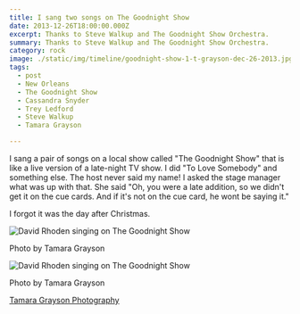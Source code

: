 ```yaml
---
title: I sang two songs on The Goodnight Show
date: 2013-12-26T18:00:00.000Z
excerpt: Thanks to Steve Walkup and The Goodnight Show Orchestra.
summary: Thanks to Steve Walkup and The Goodnight Show Orchestra.
category: rock
image: ./static/img/timeline/goodnight-show-1-t-grayson-dec-26-2013.jpg
tags:
  - post 
  - New Orleans
  - The Goodnight Show
  - Cassandra Snyder
  - Trey Ledford
  - Steve Walkup
  - Tamara Grayson

---
```


I sang a pair of songs on a local show called "The Goodnight Show" that is like a live version of a late-night TV show. I did "To Love Somebody" and something else. The host never said my name! I asked the stage manager what was up with that. She said "Oh, you were a late addition, so we didn't get it on the cue cards. And if it's not on the cue card, he wont be saying it."

I forgot it was the day after Christmas.

![David Rhoden singing on The Goodnight Show](/static/img/rock/goodnight-show-1-t-grayson-dec-26-2013.jpg "David Rhoden singing on The Goodnight Show")
<figcaption>Photo by Tamara Grayson</figcaption>

![David Rhoden singing on The Goodnight Show](/static/img/rock/goodnight-show-2-t-grayson-dec-26-2013.jpg "David Rhoden singing on The Goodnight Show")
<figcaption>Photo by Tamara Grayson</figcaption>

[Tamara Grayson Photography](http://tamaragraysonphotography.com)